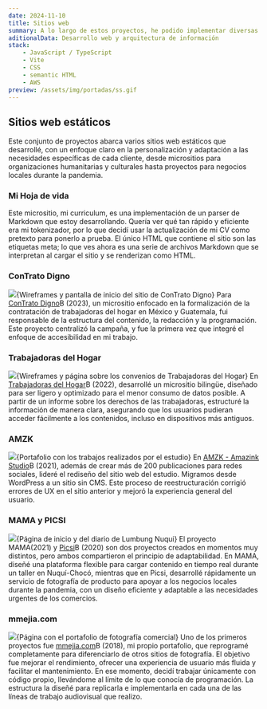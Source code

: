 ```yaml
---
date: 2024-11-10
title: Sitios web
summary: A lo largo de estos proyectos, he podido implementar diversas habilidades en desarrollo y manejo de información, desde crear un parser de Markdown en caliente hasta estructurar narrativas sobre derechos laborales o crear vitrinas para estudios y negocios locales.
aditionalData: Desarrollo web y arquitectura de información
stack:
    - JavaScript / TypeScript
    - Vite
    - CSS
    - semantic HTML
    - AWS
preview: /assets/img/portadas/ss.gif
---
```


## Sitios web estáticos

Este conjunto de proyectos abarca varios sitios web estáticos que desarrollé, con un enfoque claro en la personalización y adaptación a las necesidades específicas de cada cliente, desde micrositios para organizaciones humanitarias y culturales hasta proyectos para negocios locales durante la pandemia.

### Mi Hoja de vida

Este micrositio, mi curriculum, es una implementación de un parser de Markdown que estoy desarrollando. Quería ver qué tan rápido y eficiente era mi tokenizador, por lo que decidí usar la actualización de mi CV como pretexto para ponerlo a prueba. El único HTML que contiene el sitio son las etiquetas meta; lo que ves ahora es una serie de archivos Markdown que se interpretan al cargar el sitio y se renderizan como HTML.

### ConTrato Digno

![](/assets/img/ss/contratoDigno.jpg){Wireframes y pantalla de inicio del sitio de ConTrato Digno}
Para [ConTrato Digno](https://contratodigno.org/)B (2023), un micrositio enfocado en la formalización de la contratación de trabajadoras del hogar en México y Guatemala, fui responsable de la estructura del contenido, la redacción y la programación. Este proyecto centralizó la campaña, y fue la primera vez que integré el enfoque de accesibilidad en mi trabajo.

### Trabajadoras del Hogar

![](/assets/img/ss/trabajadoras.jpg){Wireframes y página sobre los convenios de Trabajadoras del Hogar}
En [Trabajadoras del Hogar](https://www.oas.org/es/cim/trabajo-domestico/)B (2022), desarrollé un micrositio bilingüe, diseñado para ser ligero y optimizado para el menor consumo de datos posible. A partir de un informe sobre los derechos de las trabajadoras, estructuré la información de manera clara, asegurando que los usuarios pudieran acceder fácilmente a los contenidos, incluso en dispositivos más antiguos.

### AMZK

![](/assets/img/ss/amzk.jpg){Portafolio con los trabajos realizados por el estudio}
En [AMZK - Amazink Studio](https://amazink.co/)B (2021), además de crear más de 200 publicaciones para redes sociales, lideré el rediseño del sitio web del estudio. Migramos desde WordPress a un sitio sin CMS. Este proceso de reestructuración corrigió errores de UX en el sitio anterior y mejoró la experiencia general del usuario.

### MAMA y PICSI

![](/assets/img/ss/nuqui.jpg){Página de inicio y del diario de Lumbung Nuqui}
El proyecto MAMA(2021) y [Picsi](http://picsi.mmejia.com/)B (2020) son dos proyectos creados en momentos muy distintos, pero ambos compartieron el principio de adaptabilidad. En MAMA, diseñé una plataforma flexible para cargar contenido en tiempo real durante un taller en Nuquí-Chocó, mientras que en Picsi, desarrollé rápidamente un servicio de fotografía de producto para apoyar a los negocios locales durante la pandemia, con un diseño eficiente y adaptable a las necesidades urgentes de los comercios.

### mmejia.com

![](/assets/img/ss/mmejia.jpg){Página con el portafolio de fotografía comercial}
Uno de los primeros proyectos fue [mmejia.com](https://mmejia.com)B (2018), mi propio portafolio, que reprogramé completamente para diferenciarlo de otros sitios de fotografía. El objetivo fue mejorar el rendimiento, ofrecer una experiencia de usuario más fluida y facilitar el mantenimiento. En ese momento, decidí trabajar únicamente con código propio, llevándome al límite de lo que conocía de programación. La estructura la diseñé para replicarla e implementarla en cada una de las líneas de trabajo audiovisual que realizo.
